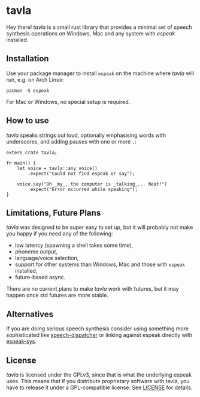 # tavla
Hey there! _tavla_ is a small rust library that provides a
minimal set of speech synthesis operations on Windows, Mac
and any system with _espeak_ installed.

## Installation
Use your package manager to install `espeak` on the machine
where _tavla_ will run, e.g. on Arch Linux:

    pacman -S espeak

For Mac or Windows, no special setup is required.

## How to use
_tavla_ speaks strings out loud, optionally emphasising words
with underscores, and adding pauses with one or more `.`:

    extern crate tavla;

    fn main() {
        let voice = tavla::any_voice()
            .expect("Could not find espeak or say");

        voice.say("Oh _my_, the computer is _talking_... Neat!")
            .expect("Error occurred while speaking");
    }

## Limitations, Future Plans
_tavla_ was designed to be super easy to set up, but it will
probably not make you happy if you need any of the following:
* low latency (spawning a shell takes some time),
* phoneme output,
* language/voice selection,
* support for other systems than Windows, Mac and those with `espeak` installed,
* future-based async.

There are no current plans to make _tavla_ work with futures,
but it may happen once std futures are more stable.

## Alternatives
If you are doing serious speech synthesis consider using
something more sophisticated like
[speech-dispatcher](https://crates.io/crates/speech-dispatcher)
or linking against espeak directly with
[espeak-sys](https://crates.io/crates/espeak-sys).

## License
_tavla_ is licensed under the GPLv3, since that is what the
underlying espeak uses. This means that if you distribute
proprietary software with tavla, you have to release it under
a GPL-compatible license. See [LICENSE](LICENSE) for details.
